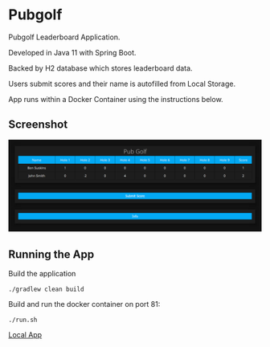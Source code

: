 # Pubgolf
Pubgolf Leaderboard Application.

Developed in Java 11 with Spring Boot.

Backed by H2 database which stores leaderboard data.

Users submit scores and their name is autofilled from Local Storage.

App runs within a Docker Container using the instructions below.

## Screenshot
![alt text](docs/pubgolf.png?raw=true "PubGolf")

## Running the App
Build the application

```
./gradlew clean build
```

Build and run the docker container on port 81:

```
./run.sh
```


[Local App](http://localhost:8081)
